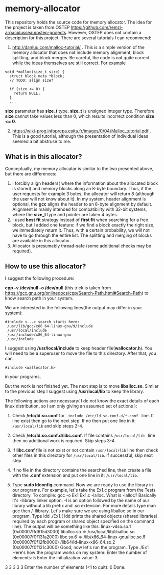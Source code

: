 # memory-allocator
This repository holds the source code for memory allocator. The idea for the project is taken from OSTEP https://github.com/remzi-arpacidusseau/ostep-projects. However, OSTEP does not contain a description for this project. There are several tutorials I can recommend:

1) http://danluu.com/malloc-tutorial/ . This is a simple version of the memory allocator that does not include memory alignment, block splitting, and block merges. Be careful, the code is not quite correct while the ideas themselves are still correct. For example
```
void *malloc(size_t size) {
  struct block_meta *block;
  // TODO: align size?

  if (size <= 0) {
    return NULL;
  }
  ...
```
**size** parameter has **size_t** type. **size_t** is unsigned integer type. Therefore **size** cannot take values less than 0, which results incorrect condition **size <= 0**. 

2) https://wiki-prog.infoprepa.epita.fr/images/0/04/Malloc_tutorial.pdf . This is a good tutorial, although the presentation of individual ideas seemed a bit abstruse to me.
## What is in this allocator?
Conceptually, my memory allocator is similar to the two presented above, but there are differences:
1) I forcibly align headers( where the information about the allocated block is stored) and memory blocks along an 8-byte boundary. Thus, if the user requests for example 3 bytes, the allocator will return 8 (although the user will not know about it). In my system, header alignment is optional, the **gcc** aligns the header to an 8-byte alignment by default. Alignment is mainly intended for compatibility with 32-bit systems, where the **size_t** type and pointer are taken 4 bytes.
2) I used **best fit** strategy instead of **first fit** when searching for a free block, but I added one feature: if we find a block exactly the right size, we immediately return it.  Thus, with a certain probability, we will not have to go through the entire list. The splitting and merging of blocks are available in this allocator.
3) Allocator is presumably thread-safe (some additional checks may be required).
## How to use this allocator?
I suggest the following procedure:

**cpp -v /dev/null -o /dev/null** (this trick is taken from https://gcc.gnu.org/onlinedocs/cpp/Search-Path.html#Search-Path) to know search path in your system.

We are interested in the following lines(the output may differ in your system):
```
#include <...> search starts here:
 /usr/lib/gcc/x86_64-linux-gnu/9/include
 /usr/local/include
 /usr/include/x86_64-linux-gnu
 /usr/include
 ```
I suggest using **/usr/local/include** to keep header file(**wallocator.h**). You will need to be a superuser to move the file to this directory. After that, you can
```
#include <wallocator.h>
```
in your programs.

But the work is not finished yet. The next step is to move **liballoc.so**. Similar to the previous step I suggest using **/usr/local/lib** to keep the library.

The following actions are necessary( I do not know the exact details of each linux distribution, so I am only giving an assumed set of actions ):

1) Check **/etc/ld.so.conf** for ```  include /etc/ld.so.conf.d/*.conf  ```  line. If line exist then go to the next step. If no then put one line in it: 
 ``` /usr/local/lib ``` and skip steps 2-4.

2) Check **/etc/ld.so.conf.d/libc.conf**. If file contains  ``` /usr/local/lib  ``` line then no additional work is required. Skip steps 3-4.

3) If **libc.conf** file is not exist or not contain  ``` /usr/local/lib ```  line then check other files in this directory for ``` /usr/local/lib ```. if successful, skip next step.
4) If no file in the directory contains the searched line, then create a file with the **.conf** extension and put one line in it: ``` /usr/local/lib ```.
5) Type **sudo ldconfig** command.
Now we are ready to use the library in our programs. For example, let's take the Ex1.c program from the Tests directory. To compile: gcc -o Ex1 Ex1.c -lalloc.
What is -lalloc? Basically it's -llibrary linker option. -l is an option followed by the name of our library without a lib prefix and .so extension. 
For more details type man gcc then /-llibrary.
Let's make sure we are using liballoc.so in our program. Type ldd ./Ex1.( ldd prints the shared objects (shared libraries) required by each program or shared object specified on the command line).
The output will be something like this:
    linux-vdso.so.1 (0x00007ffd615d3000)
	liballoc.so => /usr/local/lib/liballoc.so (0x00007f0f131a2000)
	libc.so.6 => /lib/x86_64-linux-gnu/libc.so.6 (0x00007f0f12fb0000)
	/lib64/ld-linux-x86-64.so.2 (0x00007f0f131c3000)
Good, now let's run the program. Type ./Ex1
Here's how the program works on my system:
Enter the number of elements: 5
Enter the initialization value: 3

3 3 3 3 3
Enter the number of elements (<1 to quit): 0
Done.
